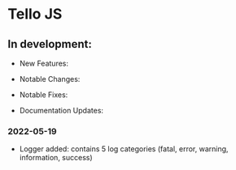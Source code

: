 # Tello JS

## In development:

- New Features:

- Notable Changes:

- Notable Fixes:

- Documentation Updates:


### 2022-05-19

- Logger added: contains 5 log categories (fatal, error, warning, information, success)
